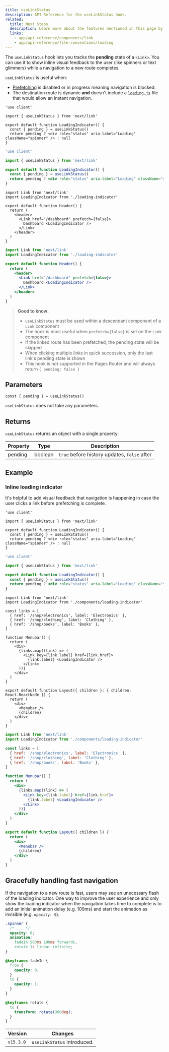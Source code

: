 ```yaml
---
title: useLinkStatus
description: API Reference for the useLinkStatus hook.
related:
  title: Next Steps
  description: Learn more about the features mentioned in this page by reading the API Reference.
  links:
    - app/api-reference/components/link
    - app/api-reference/file-conventions/loading
---
```


The `useLinkStatus` hook lets you tracks the **pending** state of a `<Link>`. You can use it to show inline visual feedback to the user (like spinners or text glimmers) while a navigation to a new route completes.

`useLinkStatus` is useful when:

- [Prefetching](/docs/app/building-your-application/routing/linking-and-navigating#2-prefetching) is disabled or in progress meaning navigation is blocked.
- The destination route is dynamic **and** doesn't include a [`loading.js`](/docs/app/api-reference/file-conventions/loading) file that would allow an instant navigation.

```tsx filename="app/loading-indicator.tsx" switcher
'use client'

import { useLinkStatus } from 'next/link'

export default function LoadingIndicator() {
  const { pending } = useLinkStatus()
  return pending ? <div role="status" aria-label="Loading" className="spinner" /> : null
}
```

```jsx filename="app/loading-indicator.js" switcher
'use client'

import { useLinkStatus } from 'next/link'

export default function LoadingIndicator() {
  const { pending } = useLinkStatus()
  return pending ? <div role="status" aria-label="Loading" className="spinner" /> : null
}
```

```tsx filename="app/header.tsx" switcher
import Link from 'next/link'
import LoadingIndicator from './loading-indicator'

export default function Header() {
  return (
    <header>
      <Link href="/dashboard" prefetch={false}>
        Dashboard <LoadingIndicator />
      </Link>
    </header>
  )
}
```

```jsx filename="app/header.js" switcher
import Link from 'next/link'
import LoadingIndicator from './loading-indicator'

export default function Header() {
  return (
    <header>
      <Link href="/dashboard" prefetch={false}>
        Dashboard <LoadingIndicator />
      </Link>
    </header>
  )
}
```

> **Good to know**:
>
> - `useLinkStatus` must be used within a descendant component of a `Link` component
> - The hook is most useful when `prefetch={false}` is set on the `Link` component
> - If the linked route has been prefetched, the pending state will be skipped
> - When clicking multiple links in quick succession, only the last link's pending state is shown
> - This hook is not supported in the Pages Router and will always return `{ pending: false }`

## Parameters

```tsx
const { pending } = useLinkStatus()
```

`useLinkStatus` does not take any parameters.

## Returns

`useLinkStatus` returns an object with a single property:

| Property | Type    | Description                                  |
| -------- | ------- | -------------------------------------------- |
| pending  | boolean | `true` before history updates, `false` after |

## Example

### Inline loading indicator

It's helpful to add visual feedback that navigation is happening in case the user clicks a link before prefetching is complete.

```tsx filename="app/components/loading-indicator.tsx" switcher
'use client'

import { useLinkStatus } from 'next/link'

export default function LoadingIndicator() {
  const { pending } = useLinkStatus()
  return pending ? <div role="status" aria-label="Loading" className="spinner" /> : null
}
```

```jsx filename="app/components/loading-indicator.js" switcher
'use client'

import { useLinkStatus } from 'next/link'

export default function LoadingIndicator() {
  const { pending } = useLinkStatus()
  return pending ? <div role="status" aria-label="Loading" className="spinner" /> : null
}
```

```tsx filename="app/shop/layout.tsx" switcher
import Link from 'next/link'
import LoadingIndicator from './components/loading-indicator'

const links = [
  { href: '/shop/electronics', label: 'Electronics' },
  { href: '/shop/clothing', label: 'Clothing' },
  { href: '/shop/books', label: 'Books' },
]

function Menubar() {
  return (
    <div>
      {links.map((link) => (
        <Link key={link.label} href={link.href}>
          {link.label} <LoadingIndicator />
        </Link>
      ))}
    </div>
  )
}

export default function Layout({ children }: { children: React.ReactNode }) {
  return (
    <div>
      <Menubar />
      {children}
    </div>
  )
}
```

```jsx filename="app/shop/layout.js" switcher
import Link from 'next/link'
import LoadingIndicator from './components/loading-indicator'

const links = [
  { href: '/shop/electronics', label: 'Electronics' },
  { href: '/shop/clothing', label: 'Clothing' },
  { href: '/shop/books', label: 'Books' },
]

function Menubar() {
  return (
    <div>
      {links.map((link) => (
        <Link key={link.label} href={link.href}>
          {link.label} <LoadingIndicator />
        </Link>
      ))}
    </div>
  )
}

export default function Layout({ children }) {
  return (
    <div>
      <Menubar />
      {children}
    </div>
  )
}
```

## Gracefully handling fast navigation

If the navigation to a new route is fast, users may see an unecessary flash of the loading indicator. One way to improve the user experience and only show the loading indicator when the navigation takes time to complete is to add an initial animation delay (e.g. 100ms) and start the animation as invisible (e.g. `opacity: 0`).

```css filename="app/styles/global.css"
.spinner {
  /* ... */
  opacity: 0;
  animation:
    fadeIn 500ms 100ms forwards,
    rotate 1s linear infinite;
}

@keyframes fadeIn {
  from {
    opacity: 0;
  }
  to {
    opacity: 1;
  }
}

@keyframes rotate {
  to {
    transform: rotate(360deg);
  }
}
```

| Version   | Changes                     |
| --------- | --------------------------- |
| `v15.3.0` | `useLinkStatus` introduced. |
